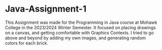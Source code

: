 # Java-Assignment-1
This Assignment was made for the Programming in Java course at Mohawk College in the 2023/2024 Winter Semester. It focused on placing drawings on a canvas, and getting comfortable with Graphics Contexts. I tried to go above and beyond by adding my own images, and generating random colors for each brick. 
